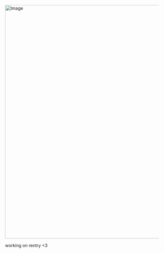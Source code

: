 
<img width="1024" height="768" alt="Image" src="https://github.com/user-attachments/assets/fd04028f-a06d-4fc9-b223-edb90f8036f9" />

working on rentry <3
